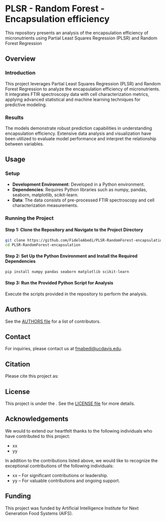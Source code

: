 # PLSR - Random Forest - Encapsulation efficiency
This repository presents an analysis of the encapsulation efficiency of micronutrients using Partial Least Squares Regression (PLSR) and Random Forest Regression

## Overview

### Introduction
This project leverages Partial Least Squares Regression (PLSR) and Random Forest Regression to analyze the encapsulation efficiency of micronutrients. It integrates FTIR spectroscopy data with cell characterization metrics, applying advanced statistical and machine learning techniques for predictive modeling.

### Results
The models demonstrate robust prediction capabilities in understanding encapsulation efficiency. Extensive data analysis and visualization have been utilized to evaluate model performance and interpret the relationship between variables.

## Usage

### Setup
- **Development Environment**: Developed in a Python environment.
- **Dependencies**: Requires Python libraries such as numpy, pandas, seaborn, matplotlib, scikit-learn.
- **Data**: The data consists of pre-processed FTIR spectroscopy and cell characterization measurements.

### Running the Project

#### Step 1: Clone the Repository and Navigate to the Project Directory
```bash
git clone https://github.com/FideleAbedi/PLSR-RandomForest-encapsulation
cd PLSR-RandomForest-encapsulation
```
#### Step 2: Set Up the Python Environment and Install the Required Dependencies
```bash
pip install numpy pandas seaborn matplotlib scikit-learn
```
#### Step 3: Run the Provided Python Script for Analysis
Execute the scripts provided in the repository to perform the analysis. 

## Authors
See the [AUTHORS file](link-to-authors-file) for a list of contributors.

## Contact
For inquiries, please contact us at [fmabedi@ucdavis.edu](mailto:your.email@example.com).

## Citation
Please cite this project as:

## License
This project is under the . See the [LICENSE file](link-to-license-file) for more details.

## Acknowledgements
We would to extend our heartfelt thanks to the following individuals who have contributed to this project:
- xx
- yy

In addition to the contributions listed above, we would like to recognize the exceptional contributions of the following individuals:
- xx – For significant contributions or leadership.
- yy – For valuable contributions and ongoing support.

## Funding
This project was funded by Artificial Intelligence Institute for Next Generation Food Systems (AIFS).